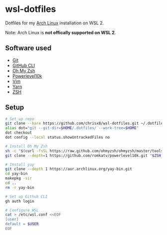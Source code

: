 # wsl-dotfiles

Dotfiles for my [Arch Linux](https://www.archlinux.org/) installation on WSL 2.

Note: Arch Linux is **not offically supported on WSL 2**.

## Software used

- [Git](https://git-scm.com)
- [GitHub CLI](https://github.com/cli/cli)
- [Oh My Zsh](https://github.com/ohmyzsh/ohmyzsh)
- [Powerlevel10k](https://github.com/romkatv/powerlevel10k)
- [Vim](https://www.vim.org)
- [Yarn](https://yarnpkg.com)
- [ZSH](http://zsh.sourceforge.net)

## Setup

```bash
# Set up repo
git clone --bare https://github.com/chrisx8/wsl-dotfiles.git ~/.dotfiles
alias dot="git --git-dir=$HOME/.dotfiles/ --work-tree=$HOME"
dot checkout
dot config --local status.showUntrackedFiles no

# Install Oh My Zsh
sh -c "$(curl -fsSL https://raw.github.com/ohmyzsh/ohmyzsh/master/tools/install.sh)"
git clone --depth=1 https://github.com/romkatv/powerlevel10k.git "$ZSH_CUSTOM/themes/powerlevel10k"

# Install yay
git clone --depth 1 https://aur.archlinux.org/yay-bin.git
cd yay-bin
makepkg -sir
cd ..
rm -r yay-bin

# Set up Github CLI
gh auth login

# Configure WSL
cat > /etc/wsl.conf <<EOF
[user]
default = $USER
EOF
```
